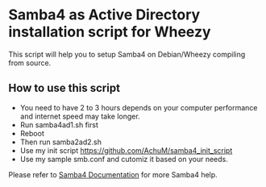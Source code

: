 Samba4 as Active Directory installation script for Wheezy
===


This script will help you to setup Samba4 on Debian/Wheezy compiling from source.  

How to use this script
-------

* You need to have 2 to 3 hours depends on your computer performance and internet speed may take longer.
* Run samba4ad1.sh first 
* Reboot 
* Then run samba2ad2.sh
* Use my init script https://github.com/AchuM/samba4_init_script  
* Use my sample smb.conf and cutomiz it based on your needs.

Please refer to [Samba4 Documentation](https://wiki.samba.org/index.php/Samba) for more Samba4 help.

 
 


